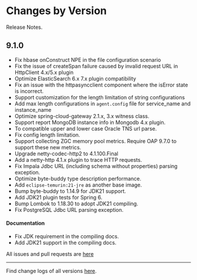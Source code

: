 Changes by Version
==================
Release Notes.

9.1.0
------------------

* Fix hbase onConstruct NPE in the file configuration scenario
* Fix the issue of createSpan failure caused by invalid request URL in HttpClient 4.x/5.x plugin
* Optimize ElasticSearch 6.x 7.x plugin compatibility
* Fix an issue with the httpasyncclient component where the isError state is incorrect.
* Support customization for the length limitation of string configurations
* Add max length configurations in `agent.config` file for service_name and instance_name
* Optimize spring-cloud-gateway 2.1.x, 3.x witness class.
* Support report MongoDB instance info in Mongodb 4.x plugin.
* To compatible upper and lower case Oracle TNS url parse.
* Fix config length limitation.
* Support collecting ZGC memory pool metrics. Require OAP 9.7.0 to support these new metrics.
* Upgrade netty-codec-http2 to 4.1.100.Final
* Add a netty-http 4.1.x plugin to trace HTTP requests.
* Fix Impala Jdbc URL (including schema without properties) parsing exception.
* Optimize byte-buddy type description performance.
* Add `eclipse-temurin:21-jre` as another base image.
* Bump byte-buddy to 1.14.9 for JDK21 support.
* Add JDK21 plugin tests for Spring 6.
* Bump Lombok to 1.18.30 to adopt JDK21 compiling.
* Fix PostgreSQL Jdbc URL parsing exception.

#### Documentation
* Fix JDK requirement in the compiling docs.
* Add JDK21 support in the compiling docs.

All issues and pull requests are [here](https://github.com/apache/skywalking/milestone/194?closed=1)

------------------
Find change logs of all versions [here](changes).
